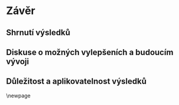 
# Závěr

## Shrnutí výsledků

## Diskuse o možných vylepšeních a budoucím vývoji

## Důležitost a aplikovatelnost výsledků

\newpage

